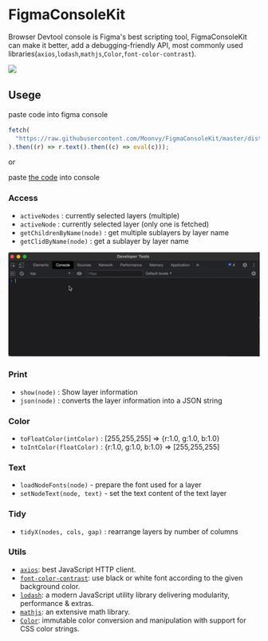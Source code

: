 # FigmaConsoleKit

Browser Devtool console is Figma's best scripting tool, FigmaConsoleKit can make it better, add a debugging-friendly API, most commonly used libraries(`axios`,`lodash`,`mathjs`,`Color`,`font-color-contrast`).

<img width="486px" src="https://user-images.githubusercontent.com/82231420/122532535-31205e80-d053-11eb-8d2c-af5bb0c8d028.gif"/>

## Usege

paste code into figma console

```js
fetch(
  "https://raw.githubusercontent.com/Moonvy/FigmaConsoleKit/master/dist/FigmaConsoleKit.js?v1.1.0"
).then((r) => r.text().then((c) => eval(c)));
```

or

paste [the code](dist/FigmaConsoleKit.js) into console

### Access

- `activeNodes` : currently selected layers (multiple)
- `activeNode` : currently selected layer (only one is fetched)
- `getChildrenByName(node)` : get multiple sublayers by layer name
- `getClidByName(node)` : get a sublayer by layer name

![](./shot/shot.gif)

### Print

- `show(node)` : Show layer information
- `json(node)` : converts the layer information into a JSON string

### Color

- `toFloatColor(intColor)` : [255,255,255] => {r:1.0, g:1.0, b:1.0}
- `toIntColor(floatColor)` : {r:1.0, g:1.0, b:1.0} => [255,255,255]

### Text

- `loadNodeFonts(node)` - prepare the font used for a layer
- `setNodeText(node, text)` - set the text content of the text layer

### Tidy

- `tidyX(nodes, cols, gap)` : rearrange layers by number of columns

### Utils

- [`axios`](https://github.com/axios/axios): best JavaScript HTTP client.
- [`font-color-contrast`](https://github.com/russoedu/font-color-contrast#readme): use black or white font according to the given background color.
- [`lodash`](https://github.com/lodash/lodash): a modern JavaScript utility library delivering modularity, performance & extras.
- [`mathjs`](https://mathjs.org/): an extensive math library.
- [`Color`](https://github.com/Qix-/color#readme): immutable color conversion and manipulation with support for CSS color strings.
